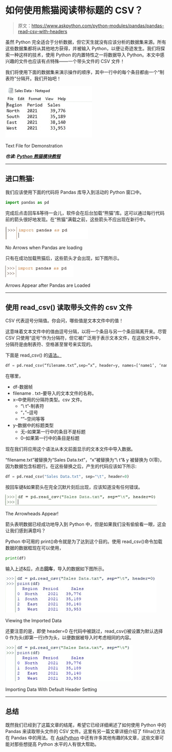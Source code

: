 # 如何使用熊猫阅读带标题的 CSV？

> 原文：<https://www.askpython.com/python-modules/pandas/pandas-read-csv-with-headers>

虽然 Python 完全适合于分析数据，但它天生就没有应该分析的数据集来源。所有这些数据集都将从其他地方获得，并被输入 Python，以便让奇迹发生。我们将探索一种这样的技术，使用 Python 的内置特性之一将数据导入 Python。本文中感兴趣的文件也应该有点特殊——一个带头文件的 CSV 文件！

我们将使用下面的数据集来演示操作的顺序，其中一行中的每个条目都由一个“制表符”分隔开。我们开始吧！

![Sample Dataset](img/833235ddacc2484c25456190a65a98d2.png)

Text File for Demonstration

***也读: [Python 熊猫模块教程](https://www.askpython.com/python-modules/pandas/python-pandas-module-tutorial)***

* * *

## **进口熊猫:**

我们应该使用下面的代码将 Pandas 库导入到活动的 Python 窗口中。

```py
import pandas as pd

```

完成后点击回车&等待一会儿，软件会在后台加载“熊猫”库。这可以通过每行代码前的箭头很好地发现。在“熊猫”满载之前，这些箭头不应出现在新行中。

![Pandas Loading](img/786e4f45ece95d55308e7cbcbc653586.png)

No Arrows when Pandas are loading

只有在成功加载熊猫后，这些箭头才会出现，如下图所示。

![Arrows Appear](img/df0f92ff6654a257c460ad74e269db6f.png)

Arrows Appear after Pandas are Loaded

* * *

## **使用 read_csv()** 读取带头文件的 csv 文件

CSV 代表逗号分隔值。你会问，哪些值是文本文件中的值！

这意味着文本文件中的值由逗号分隔，以将一个条目与另一个条目隔离开来。尽管 CSV 只使用“逗号”作为分隔符，但它被广泛用于表示文本文件，在这些文件中，分隔符是由制表符、空格甚至冒号来实现的。

下面是 read_csv() 的[语法。](https://www.askpython.com/python-modules/pandas/read-csv-with-delimiters)

```py
df = pd.read_csv(“filename.txt”,sep=”x”, header=y, names=[‘name1’, ‘name2’…])

```

在哪里，

*   df-数据帧
*   filename . txt–要导入的文本文件的名称。
*   x–中使用的分隔符类型。csv 文件。
    *   “\ t”-制表符
    *   “，”–逗号
    *   “”–空间等等
*   y–数据中的标题类型
    *   无–如果第一行中的条目不是标题
    *   0–如果第一行中的条目是标题

现在我们将应用这个语法从本文前面显示的文本文件中导入数据。

“filename.txt”被替换为“Sales Data.txt”，“x”被替换为“\ t”& y 被替换为 0(零)，因为数据包含标题行。在这些替换之后，产生的代码应该如下所示:

```py
df = pd.read_csv("Sales Data.txt", sep="\t", header=0)

```

按回车键&如果箭头在完全沉默片刻后出现，应该知道没有任何错误。

![No Error 1](img/0baf5a85ee68b9d0f5d74f622e1c5b46.png)

The Arrowheads Appear!

箭头表明数据已经成功地导入到 Python 中，但是如果我们没有偷偷看一眼，这会让我们感到满意吗？

Python 中可用的 print()命令就是为了达到这个目的。使用 read_csv()命令加载数据的数据框现在可以使用，

```py
print(df)

```

输入上述&后，点击**回车**，导入的数据如下图所示。

![Imported Data](img/34c26e5d87ba34caa35009dc7bb240c0.png)

Viewing the Imported Data

还要注意的是，即使 header=0 在代码中被跳过，read_csv()被设置为默认选择 0 作为头(即第一行)作为头，以便数据被导入时考虑相同的内容。

![Importing Data With Default Setting](img/0a3a0cf6a675a98bcb0af6014f9bff20.png)

Importing Data With Default Header Setting

* * *

## **总结**

既然我们已经到了这篇文章的结尾，希望它已经详细阐述了如何使用 Python 中的 Pandas 来读取带头文件的 CSV 文件。这里有另一篇文章详细介绍了 fillna()方法在 Pandas 中的用法。在 [AskPython](https://www.askpython.com/) 中还有许多其他有趣的&文章，这些文章可能对那些想提高 Python 水平的人有很大帮助。